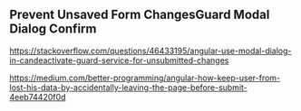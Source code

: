 ## Prevent Unsaved Form ChangesGuard Modal Dialog Confirm

https://stackoverflow.com/questions/46433195/angular-use-modal-dialog-in-candeactivate-guard-service-for-unsubmitted-changes

https://medium.com/better-programming/angular-how-keep-user-from-lost-his-data-by-accidentally-leaving-the-page-before-submit-4eeb74420f0d

